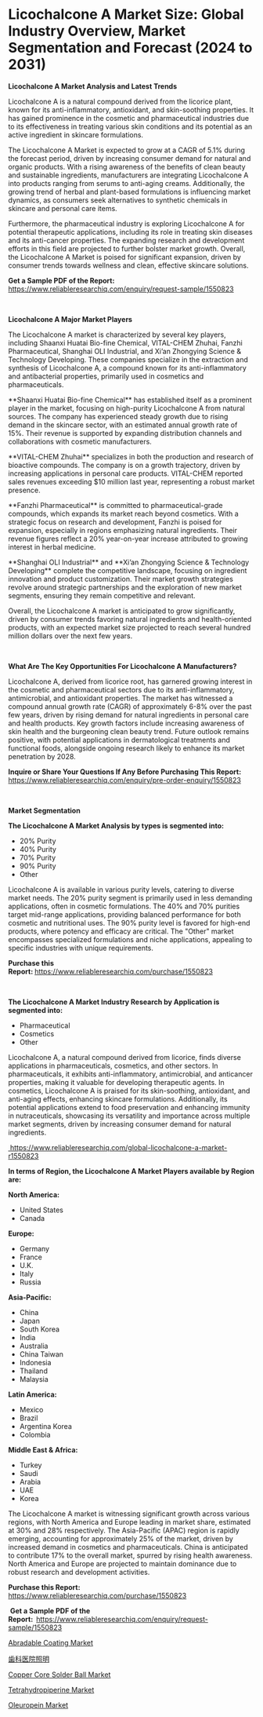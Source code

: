 <p><h1>Licochalcone A Market Size: Global Industry Overview, Market Segmentation and Forecast (2024 to 2031)</h1></p><p><strong>Licochalcone A Market Analysis and Latest Trends</strong></p>
<p><p>Licochalcone A is a natural compound derived from the licorice plant, known for its anti-inflammatory, antioxidant, and skin-soothing properties. It has gained prominence in the cosmetic and pharmaceutical industries due to its effectiveness in treating various skin conditions and its potential as an active ingredient in skincare formulations.</p><p>The Licochalcone A Market is expected to grow at a CAGR of 5.1% during the forecast period, driven by increasing consumer demand for natural and organic products. With a rising awareness of the benefits of clean beauty and sustainable ingredients, manufacturers are integrating Licochalcone A into products ranging from serums to anti-aging creams. Additionally, the growing trend of herbal and plant-based formulations is influencing market dynamics, as consumers seek alternatives to synthetic chemicals in skincare and personal care items.</p><p>Furthermore, the pharmaceutical industry is exploring Licochalcone A for potential therapeutic applications, including its role in treating skin diseases and its anti-cancer properties. The expanding research and development efforts in this field are projected to further bolster market growth. Overall, the Licochalcone A Market is poised for significant expansion, driven by consumer trends towards wellness and clean, effective skincare solutions.</p></p>
<p><strong>Get a Sample PDF of the Report:&nbsp;</strong> <a href="https://www.reliableresearchiq.com/enquiry/request-sample/1550823?utm_campaign=101&utm_medium=2&utm_source=Github&utm_content=ia&utm_term=08112024&utm_id=licochalcone-a">https://www.reliableresearchiq.com/enquiry/request-sample/1550823</a></p>
<p>&nbsp;</p>
<p><strong>Licochalcone A Major Market Players</strong></p>
<p><p>The Licochalcone A market is characterized by several key players, including Shaanxi Huatai Bio-fine Chemical, VITAL-CHEM Zhuhai, Fanzhi Pharmaceutical, Shanghai OLI Industrial, and Xi’an Zhongying Science & Technology Developing. These companies specialize in the extraction and synthesis of Licochalcone A, a compound known for its anti-inflammatory and antibacterial properties, primarily used in cosmetics and pharmaceuticals.</p><p>**Shaanxi Huatai Bio-fine Chemical** has established itself as a prominent player in the market, focusing on high-purity Licochalcone A from natural sources. The company has experienced steady growth due to rising demand in the skincare sector, with an estimated annual growth rate of 15%. Their revenue is supported by expanding distribution channels and collaborations with cosmetic manufacturers.</p><p>**VITAL-CHEM Zhuhai** specializes in both the production and research of bioactive compounds. The company is on a growth trajectory, driven by increasing applications in personal care products. VITAL-CHEM reported sales revenues exceeding $10 million last year, representing a robust market presence.</p><p>**Fanzhi Pharmaceutical** is committed to pharmaceutical-grade compounds, which expands its market reach beyond cosmetics. With a strategic focus on research and development, Fanzhi is poised for expansion, especially in regions emphasizing natural ingredients. Their revenue figures reflect a 20% year-on-year increase attributed to growing interest in herbal medicine.</p><p>**Shanghai OLI Industrial** and **Xi’an Zhongying Science & Technology Developing** complete the competitive landscape, focusing on ingredient innovation and product customization. Their market growth strategies revolve around strategic partnerships and the exploration of new market segments, ensuring they remain competitive and relevant.</p><p>Overall, the Licochalcone A market is anticipated to grow significantly, driven by consumer trends favoring natural ingredients and health-oriented products, with an expected market size projected to reach several hundred million dollars over the next few years.</p></p>
<p>&nbsp;</p>
<p><strong>What Are The Key Opportunities For Licochalcone A Manufacturers?</strong></p>
<p><p>Licochalcone A, derived from licorice root, has garnered growing interest in the cosmetic and pharmaceutical sectors due to its anti-inflammatory, antimicrobial, and antioxidant properties. The market has witnessed a compound annual growth rate (CAGR) of approximately 6-8% over the past few years, driven by rising demand for natural ingredients in personal care and health products. Key growth factors include increasing awareness of skin health and the burgeoning clean beauty trend. Future outlook remains positive, with potential applications in dermatological treatments and functional foods, alongside ongoing research likely to enhance its market penetration by 2028.</p></p>
<p><strong>Inquire or Share Your Questions If Any Before Purchasing This Report:</strong> <a href="https://www.reliableresearchiq.com/enquiry/pre-order-enquiry/1550823?utm_campaign=101&utm_medium=2&utm_source=Github&utm_content=ia&utm_term=08112024&utm_id=licochalcone-a">https://www.reliableresearchiq.com/enquiry/pre-order-enquiry/1550823</a></p>
<p>&nbsp;</p>
<p><strong>Market Segmentation</strong></p>
<p><strong>The Licochalcone A Market Analysis by types is segmented into:</strong></p>
<p><ul><li>20% Purity</li><li>40% Purity</li><li>70% Purity</li><li>90% Purity</li><li>Other</li></ul></p>
<p><p>Licochalcone A is available in various purity levels, catering to diverse market needs. The 20% purity segment is primarily used in less demanding applications, often in cosmetic formulations. The 40% and 70% purities target mid-range applications, providing balanced performance for both cosmetic and nutritional uses. The 90% purity level is favored for high-end products, where potency and efficacy are critical. The "Other" market encompasses specialized formulations and niche applications, appealing to specific industries with unique requirements.</p></p>
<p><strong>Purchase this Report:&nbsp;</strong><a href="https://www.reliableresearchiq.com/purchase/1550823?utm_campaign=101&utm_medium=2&utm_source=Github&utm_content=ia&utm_term=08112024&utm_id=licochalcone-a">https://www.reliableresearchiq.com/purchase/1550823</a></p>
<p>&nbsp;</p>
<p><strong>The Licochalcone A Market Industry Research by Application is segmented into:</strong></p>
<p><ul><li>Pharmaceutical</li><li>Cosmetics</li><li>Other</li></ul></p>
<p><p>Licochalcone A, a natural compound derived from licorice, finds diverse applications in pharmaceuticals, cosmetics, and other sectors. In pharmaceuticals, it exhibits anti-inflammatory, antimicrobial, and anticancer properties, making it valuable for developing therapeutic agents. In cosmetics, Licochalcone A is praised for its skin-soothing, antioxidant, and anti-aging effects, enhancing skincare formulations. Additionally, its potential applications extend to food preservation and enhancing immunity in nutraceuticals, showcasing its versatility and importance across multiple market segments, driven by increasing consumer demand for natural ingredients.</p></p>
<p><a href="https://www.reliableresearchiq.com/global-licochalcone-a-market-r1550823?utm_campaign=101&utm_medium=2&utm_source=Github&utm_content=ia&utm_term=08112024&utm_id=licochalcone-a">&nbsp;https://www.reliableresearchiq.com/global-licochalcone-a-market-r1550823</a></p>
<p><strong>In terms of Region, the Licochalcone A Market Players available by Region are:</strong></p>
<p>
    <p> <strong> North America: </strong>
        <ul>
            <li>United States</li>
            <li>Canada</li>
        </ul>
        </p> 
    <p> <strong> Europe: </strong>
        <ul>
            <li>Germany</li>
            <li>France</li>
            <li>U.K.</li>
            <li>Italy</li>
            <li>Russia</li>
        </ul>
        </p> 
    <p> <strong> Asia-Pacific: </strong>
        <ul>
            <li>China</li>
            <li>Japan</li>
            <li>South Korea</li>
            <li>India</li>
            <li>Australia</li>
            <li>China Taiwan</li>
            <li>Indonesia</li>
            <li>Thailand</li>
            <li>Malaysia</li>
        </ul>
        </p> 
    <p> <strong> Latin America: </strong>
        <ul>
            <li>Mexico</li>
            <li>Brazil</li>
            <li>Argentina Korea</li>
            <li>Colombia</li>
        </ul>
        </p> 
    <p> <strong> Middle East & Africa: </strong>
        <ul>
            <li>Turkey</li>
            <li>Saudi</li>
            <li>Arabia</li>
            <li>UAE</li>
            <li>Korea</li>
        </ul>
    </p>
    </p>
<p><p>The Licochalcone A market is witnessing significant growth across various regions, with North America and Europe leading in market share, estimated at 30% and 28% respectively. The Asia-Pacific (APAC) region is rapidly emerging, accounting for approximately 25% of the market, driven by increased demand in cosmetics and pharmaceuticals. China is anticipated to contribute 17% to the overall market, spurred by rising health awareness. North America and Europe are projected to maintain dominance due to robust research and development activities.</p></p>
<p><strong>Purchase this Report: </strong><a href="https://www.reliableresearchiq.com/purchase/1550823?utm_campaign=101&utm_medium=2&utm_source=Github&utm_content=ia&utm_term=08112024&utm_id=licochalcone-a">https://www.reliableresearchiq.com/purchase/1550823</a></p>
<p>&nbsp;<strong>Get a Sample PDF of the Report:&nbsp;&nbsp;</strong><a href="https://www.reliableresearchiq.com/enquiry/request-sample/1550823?utm_campaign=101&utm_medium=2&utm_source=Github&utm_content=ia&utm_term=08112024&utm_id=licochalcone-a">https://www.reliableresearchiq.com/enquiry/request-sample/1550823</a></p>
<p><strong></strong></p>
<p><p><a href="https://github.com/ellenqyqdyches/Market-Research-Report-List-1/blob/main/abradable-coating-market.md?utm_campaign=101&utm_medium=2&utm_source=Github&utm_content=ia&utm_term=08112024&utm_id=licochalcone-a">Abradable Coating Market</a></p><p><a href="https://github.com/lababdou/Market-Research-Report-List-6/blob/main/746451322605.md?utm_campaign=101&utm_medium=2&utm_source=Github&utm_content=ia&utm_term=08112024&utm_id=licochalcone-a">歯科医院照明</a></p><p><a href="https://github.com/cleora2ime/Market-Research-Report-List-1/blob/main/copper-core-solder-ball-market.md?utm_campaign=101&utm_medium=2&utm_source=Github&utm_content=ia&utm_term=08112024&utm_id=licochalcone-a">Copper Core Solder Ball Market</a></p><p><a href="https://github.com/marcouhbmammoc/Market-Research-Report-List-1/blob/main/tetrahydropiperine-market.md?utm_campaign=101&utm_medium=2&utm_source=Github&utm_content=ia&utm_term=08112024&utm_id=licochalcone-a">Tetrahydropiperine Market</a></p><p><a href="https://github.com/judesaxav/Market-Research-Report-List-1/blob/main/oleuropein-market.md?utm_campaign=101&utm_medium=2&utm_source=Github&utm_content=ia&utm_term=08112024&utm_id=licochalcone-a">Oleuropein Market</a></p></p>
